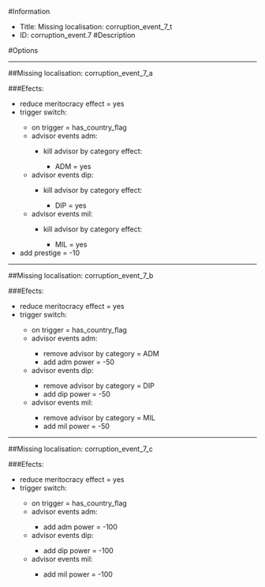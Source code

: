 #Information
 - Title: Missing localisation: corruption_event_7_t
 - ID: corruption_event.7
#Description

#Options

___
##Missing localisation: corruption_event_7_a

###Efects:<ul><li>reduce meritocracy effect = yes</li><li>trigger switch:</li><ul><li>on trigger = has_country_flag</li><li>advisor events adm:</li><ul><li>kill advisor by category effect:</li><ul><li>ADM = yes</li></ul></ul><li>advisor events dip:</li><ul><li>kill advisor by category effect:</li><ul><li>DIP = yes</li></ul></ul><li>advisor events mil:</li><ul><li>kill advisor by category effect:</li><ul><li>MIL = yes</li></ul></ul></ul><li>add prestige = -10</li></ul>

___
##Missing localisation: corruption_event_7_b

###Efects:<ul><li>reduce meritocracy effect = yes</li><li>trigger switch:</li><ul><li>on trigger = has_country_flag</li><li>advisor events adm:</li><ul><li>remove advisor by category = ADM</li><li>add adm power = -50</li></ul><li>advisor events dip:</li><ul><li>remove advisor by category = DIP</li><li>add dip power = -50</li></ul><li>advisor events mil:</li><ul><li>remove advisor by category = MIL</li><li>add mil power = -50</li></ul></ul></ul>

___
##Missing localisation: corruption_event_7_c

###Efects:<ul><li>reduce meritocracy effect = yes</li><li>trigger switch:</li><ul><li>on trigger = has_country_flag</li><li>advisor events adm:</li><ul><li>add adm power = -100</li></ul><li>advisor events dip:</li><ul><li>add dip power = -100</li></ul><li>advisor events mil:</li><ul><li>add mil power = -100</li></ul></ul></ul>
